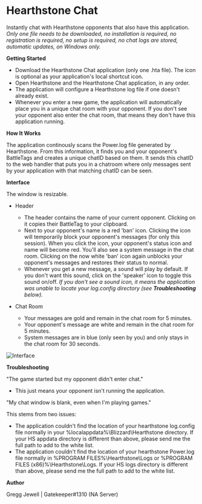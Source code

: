 # Hearthstone Chat
Instantly chat with Hearthstone opponents that also have this application. *Only one file needs to be downloaded, no installation is required, no registration is required, no setup is required, no chat logs are stored, automatic updates, on Windows only.*

**Getting Started**

* Download the Hearthstone Chat application (only one .hta file). The icon is optional as your application's local shortcut icon.
* Open Hearthstone and the Hearthstone Chat application, in any order.
* The application will configure a Hearthstone log file if one doesn't already exist.
* Whenever you enter a new game, the application will automatically place you in a unique chat room with your opponent. If you don't see your opponent also enter the chat room, that means they don't have this application running.

**How It Works**

The application continously scans the Power.log file generated by Hearthstone. From this information, it finds you and your opponent's BattleTags and creates a unique chatID based on them. It sends this chatID to the web handler that puts you in a chatroom where only messages sent by your application with that matching chatID can be seen.

**Interface**

The window is resizable.

* Header
  * The header contains the name of your current opponent. Clicking on it copies their BattleTag to your clipboard.
  * Next to your opponent's name is a red 'ban' icon. Clicking the icon will temporarily block your opponent's messages (for only this session). When you click the icon, your opponent's status icon and name will become red. You'll also see a system message in the chat room. Clicking on the now white 'ban' icon again unblocks your opponent's messages and restores their status to normal.
  * Whenever you get a new message, a sound will play by default. If you don't want this sound, click on the 'speaker' icon to toggle this sound on/off. *If you don't see a sound icon, it means the application was unable to locate your log.config directory (see **Troubleshooting** below).*

* Chat Room
  * Your messages are gold and remain in the chat room for 5 minutes.
  * Your opponent's message are white and remain in the chat room for 5 minutes.
  * System messages are in blue (only seen by you) and only stays in the chat room for 30 seconds.

![Interface](https://i.imgur.com/yVrs8g9.png)

**Troubleshooting**

"The game started but my opponent didn't enter chat."
* This just means your opponent isn't running the application.

"My chat window is blank, even when I'm playing games."

This stems from two issues:
* The application couldn't find the location of your hearthstone log.config file normally in your %localappdata%\Blizzard\Hearthstone directory. If your HS appdata directory is different than above, please send me the full path to add to the white list.
* The application couldn't find the location of your hearthstone Power.log file normally in %PROGRAM FILES%\Hearthstone\Logs or %PROGRAM FILES (x86)%\Hearthstone\Logs. If your HS logs directory is different than above, please send me the full path to add to the white list.

**Author**

Gregg Jewell | Gatekeeper#1310 (NA Server)
